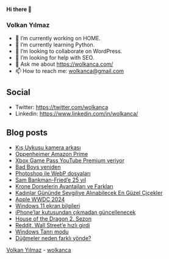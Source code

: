 #### Hi there 👋

### Volkan Yılmaz

- 🔭 I’m currently working on HOME.
- 🌱 I’m currently learning Python.
- 👯 I’m looking to collaborate on WordPress.
- 🤔 I’m looking for help with SEO.
- 💬 Ask me about https://wolkanca.com/
- 📫 How to reach me: wolkanca@gmail.com

## Social
- Twitter: https://twitter.com/wolkanca
- Linkedin: https://www.linkedin.com/in/wolkanca/



## Blog posts
<!-- BLOG-POST-LIST:START -->
- [Kış Uykusu kamera arkası](https://wolkanca.com/kis-uykusu-kamera-arkasi/)
- [Oppenheimer Amazon Prime](https://wolkanca.com/oppenheimer-amazon-prime/)
- [Xbox Game Pass YouTube Premium veriyor](https://wolkanca.com/xbox-game-pass-youtube-premium-veriyor/)
- [Bad Boys yeniden](https://wolkanca.com/bad-boys-yeniden/)
- [Photoshop ile WebP dosyaları](https://wolkanca.com/photoshop-ile-webp-dosyalari/)
- [Sam Bankman-Fried’e 25 yıl](https://wolkanca.com/sam-bankman-friede-25-yil/)
- [Krone Dorselerin Avantajları ve Farkları](https://wolkanca.com/krone-dorselerin-avantajlari-ve-farklari/)
- [Kadınlar Gününde Sevgiliye Alınabilecek En Güzel Çiçekler](https://wolkanca.com/kadinlar-gununde-sevgiliye-alinabilecek-en-guzel-cicekler/)
- [Apple WWDC 2024](https://wolkanca.com/apple-wwdc-2024/)
- [Windows 11 ekran bilgileri](https://wolkanca.com/windows-11-ekran-bilgileri/)
- [iPhone’lar kutusundan çıkmadan güncellenecek](https://wolkanca.com/iphonelar-kutusundan-cikmadan-guncellenecek/)
- [House of the Dragon 2. Sezon](https://wolkanca.com/house-of-the-dragon-2-sezon/)
- [Reddit, Wall Street’e hızlı girdi](https://wolkanca.com/reddit-wall-streete-hizli-girdi/)
- [Windows Tanrı modu](https://wolkanca.com/windows-tanri-modu/)
- [Düğmeler neden farklı yönde?](https://wolkanca.com/dugmeler-neden-farkli-yonde/)
<!-- BLOG-POST-LIST:END -->


[Volkan Yılmaz](https://volkanyilmaz.com.tr/) - [wolkanca](https://wolkanca.com/)
